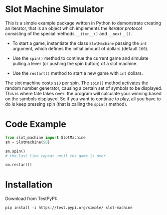 # Slot Machine Simulator

This is a simple example package written in Python to demonstrate creating an iterator, that is an object which implements the _iterator protocol_ consisting of the special methods `__iter__()` and `__next__()`.

* To start a game, instantiate the class `SlotMachine` passing the `int` argument, which defines the initial amount of dollars (default `100`).

* Use  the `spin()` method to continue the current game and simulate pulling a lever (or pushing the spin button) of a slot machine.

* Use the `restart()` method to start a new game with `int` dollars.

The slot machine costs `$10` per spin. The `spin()` method activates the random number generator, causing a certain set of symbols to be displayed. This is where fate takes over: the program will calculate your winning based on the symbols displayed. So if you want to continue to play, all you have to do is keep pressing spin (that is calling the `spin()` method).


# Code Example

```python
from slot_machine import SlotMachine
sm = SlotMachine(50)

sm.spin()
# the last line repeat until the game is over

sm.restart()
```


# Installation

Download from TestPyPI:
```
pip install -i https://test.pypi.org/simple/ slot-machine
```